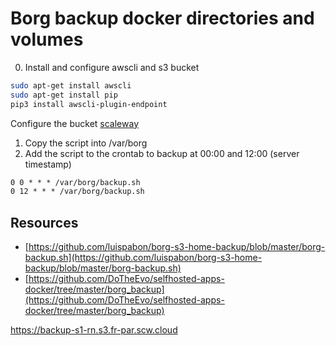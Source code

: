 # Borg backup docker directories and volumes

0. Install and configure awscli and s3 bucket
```bash
sudo apt-get install awscli
sudo apt-get install pip
pip3 install awscli-plugin-endpoint
```

Configure the bucket [scaleway](https://www.scaleway.com/en/docs/storage/object/api-cli/object-storage-aws-cli/)

1. Copy the script into /var/borg
2. Add the script to the crontab to backup at 00:00 and 12:00 (server timestamp)

```txt
0 0 * * * /var/borg/backup.sh
0 12 * * * /var/borg/backup.sh
```

## Resources
- [https://github.com/luispabon/borg-s3-home-backup/blob/master/borg-backup.sh](https://github.com/luispabon/borg-s3-home-backup/blob/master/borg-backup.sh)
- [https://github.com/DoTheEvo/selfhosted-apps-docker/tree/master/borg_backup](https://github.com/DoTheEvo/selfhosted-apps-docker/tree/master/borg_backup)

https://backup-s1-rn.s3.fr-par.scw.cloud